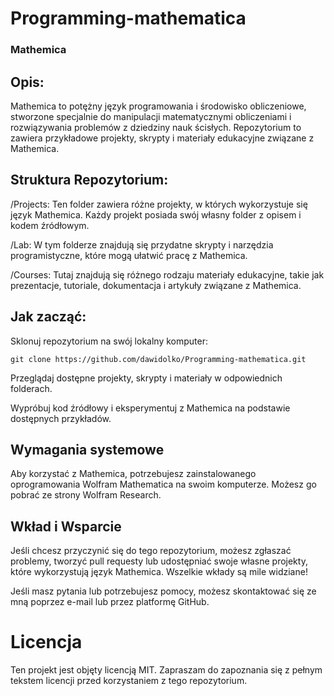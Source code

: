 # **Programming-mathematica**

### **Mathemica**

## **Opis:**
Mathemica to potężny język programowania i środowisko obliczeniowe, stworzone specjalnie do manipulacji matematycznymi obliczeniami i rozwiązywania problemów z dziedziny nauk ścisłych. Repozytorium to zawiera przykładowe projekty, skrypty i materiały edukacyjne związane z Mathemica.

## **Struktura Repozytorium:**
/Projects: Ten folder zawiera różne projekty, w których wykorzystuje się język Mathemica. Każdy projekt posiada swój własny folder z opisem i kodem źródłowym.

/Lab: W tym folderze znajdują się przydatne skrypty i narzędzia programistyczne, które mogą ułatwić pracę z Mathemica.

/Courses: Tutaj znajdują się różnego rodzaju materiały edukacyjne, takie jak prezentacje, tutoriale, dokumentacja i artykuły związane z Mathemica.

## **Jak zacząć:**
Sklonuj repozytorium na swój lokalny komputer:
```
git clone https://github.com/dawidolko/Programming-mathematica.git
```

Przeglądaj dostępne projekty, skrypty i materiały w odpowiednich folderach.

Wypróbuj kod źródłowy i eksperymentuj z Mathemica na podstawie dostępnych przykładów.

## **Wymagania systemowe**
Aby korzystać z Mathemica, potrzebujesz zainstalowanego oprogramowania Wolfram Mathematica na swoim komputerze. Możesz go pobrać ze strony Wolfram Research.

## **Wkład i Wsparcie**
Jeśli chcesz przyczynić się do tego repozytorium, możesz zgłaszać problemy, tworzyć pull requesty lub udostępniać swoje własne projekty, które wykorzystują język Mathemica. Wszelkie wkłady są mile widziane!

Jeśli masz pytania lub potrzebujesz pomocy, możesz skontaktować się ze mną poprzez e-mail lub przez platformę GitHub.

# **Licencja**
Ten projekt jest objęty licencją MIT. Zapraszam do zapoznania się z pełnym tekstem licencji przed korzystaniem z tego repozytorium.
